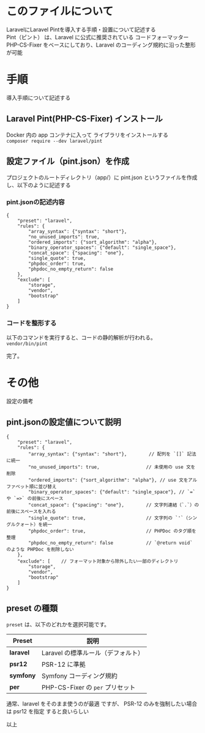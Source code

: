 # このファイルについて
LaravelにLaravel Pintを導入する手順・設置について記述する  
Pint（ピント） は、Laravel に公式に推奨されている コードフォーマッター  
PHP-CS-Fixer をベースにしており、Laravel のコーディング規約に沿った整形が可能  

# 手順
導入手順について記述する

##  Laravel Pint(PHP-CS-Fixer) インストール
Docker 内の app コンテナに入って ライブラリをインストールする  
`composer require --dev laravel/pint`  

## 設定ファイル（pint.json）を作成
プロジェクトのルートディレクトリ（app/）に pint.json というファイルを作成し、以下のように記述する

### pint.jsonの記述内容
```
{
    "preset": "laravel",
    "rules": {
        "array_syntax": {"syntax": "short"},
        "no_unused_imports": true,
        "ordered_imports": {"sort_algorithm": "alpha"},
        "binary_operator_spaces": {"default": "single_space"},
        "concat_space": {"spacing": "one"},
        "single_quote": true,
        "phpdoc_order": true,
        "phpdoc_no_empty_return": false
    },
    "exclude": [
        "storage",
        "vendor",
        "bootstrap"
    ]
}
```

### コードを整形する
以下のコマンドを実行すると、コードの静的解析が行われる。  
`vendor/bin/pint`  

完了。

# その他
設定の備考

## pint.jsonの設定値について説明
```
{
    "preset": "laravel",
    "rules": {
        "array_syntax": {"syntax": "short"},        // 配列を `[]` 記法に統一
        "no_unused_imports": true,                 // 未使用の use 文を削除
        "ordered_imports": {"sort_algorithm": "alpha"}, // use 文をアルファベット順に並び替え
        "binary_operator_spaces": {"default": "single_space"}, // `=` や `=>` の前後にスペース
        "concat_space": {"spacing": "one"},        // 文字列連結（`.`）の前後にスペースを入れる
        "single_quote": true,                      // 文字列の `'`（シングルクォート）を統一
        "phpdoc_order": true,                      // PHPDoc のタグ順を整理
        "phpdoc_no_empty_return": false            // `@return void` のような PHPDoc を削除しない
    },
    "exclude": [    // フォーマット対象から除外したい一部のディレクトリ
        "storage",
        "vendor",
        "bootstrap"
    ]
}
```

## preset  の種類
`preset` は、以下のどれかを選択可能です。

| Preset | 説明 |
|--------|------|
| **laravel** | Laravel の標準ルール（デフォルト） |
| **psr12** | PSR-12 に準拠 |
| **symfony** | Symfony コーディング規約 |
| **per** | PHP-CS-Fixer の `per` プリセット |

通常、laravel をそのまま使うのが最適 ですが、 PSR-12 のみを強制したい場合は psr12 を指定 すると良いらしい



以上